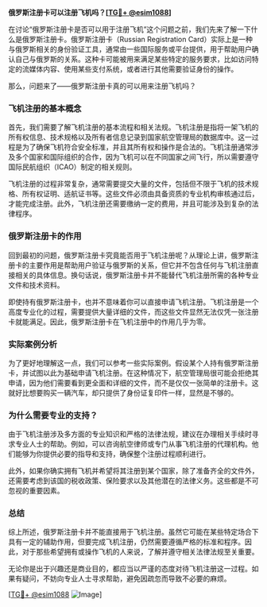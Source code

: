 **俄罗斯注册卡可以注册飞机吗？[[TG💪+ @esim1088](https://t.me/s/esim1088)]**

在讨论“俄罗斯注册卡是否可以用于注册飞机”这个问题之前，我们先来了解一下什么是俄罗斯注册卡。俄罗斯注册卡（Russian Registration Card）实际上是一种与俄罗斯相关的身份验证工具，通常由一些国际服务或平台提供，用于帮助用户确认自己与俄罗斯的关系。这种卡可能被用来满足某些特定的服务要求，比如访问特定的流媒体内容、使用某些支付系统，或者进行其他需要验证身份的操作。

那么，问题来了——俄罗斯注册卡真的可以用来注册飞机吗？

### 飞机注册的基本概念

首先，我们需要了解飞机注册的基本流程和相关法规。飞机注册是指将一架飞机的所有权信息、技术规格以及所有者信息记录到国家航空管理局的数据库中。这一过程是为了确保飞机符合安全标准，并且其所有权和操作是合法的。飞机注册通常涉及多个国家和国际组织的合作，因为飞机可以在不同国家之间飞行，所以需要遵守国际民航组织（ICAO）制定的相关规则。

飞机注册的过程非常复杂，通常需要提交大量的文件，包括但不限于飞机的技术规格、所有权证明、适航证书等。这些文件必须由具备资质的专业机构审核通过后，才能完成注册。此外，飞机注册还需要缴纳一定的费用，并且可能涉及到复杂的法律程序。

### 俄罗斯注册卡的作用

回到最初的问题，俄罗斯注册卡究竟能否用于飞机注册呢？从理论上讲，俄罗斯注册卡的主要作用是帮助用户验证与俄罗斯的关系，但它并不包含任何与飞机注册直接相关的具体信息。换句话说，俄罗斯注册卡并不能替代飞机注册所需的各种专业文件和技术资料。

即使持有俄罗斯注册卡，也并不意味着你可以直接申请飞机注册。飞机注册是一个高度专业化的过程，需要提供大量详细的文件，而这些文件显然无法仅凭一张注册卡就能满足。因此，俄罗斯注册卡在飞机注册中的作用几乎为零。

### 实际案例分析

为了更好地理解这一点，我们可以参考一些实际案例。假设某个人持有俄罗斯注册卡，并试图以此为基础申请飞机注册。在这种情况下，航空管理局很可能会拒绝其申请，因为他们需要看到更全面和详细的文件，而不是仅仅一张简单的注册卡。这就好比想要购买一辆汽车，却只提供了身份证复印件一样，显然是不够的。

### 为什么需要专业的支持？

由于飞机注册涉及多方面的专业知识和严格的法律法规，建议在办理相关手续时寻求专业人士的帮助。例如，可以咨询航空律师或专门从事飞机注册的代理机构。他们能够为你提供必要的指导和支持，确保整个注册过程顺利进行。

此外，如果你确实拥有飞机并希望将其注册到某个国家，除了准备齐全的文件外，还需要考虑到该国的税收政策、保险要求以及其他潜在的法律义务。这些都是不可忽视的重要因素。

### 总结

综上所述，俄罗斯注册卡并不能直接用于飞机注册。虽然它可能在某些特定场合下具有一定的辅助作用，但要完成飞机注册，仍然需要遵循严格的标准和程序。因此，对于那些希望拥有或操作飞机的人来说，了解并遵守相关法律法规至关重要。

无论你是出于兴趣还是商业目的，都应当以严谨的态度对待飞机注册这一过程。如果有疑问，不妨向专业人士寻求帮助，避免因疏忽而导致不必要的麻烦。

[[TG💪+ @esim1088](https://t.me/s/esim1088) ![Image](https://i.postimg.cc/4NQfJmqS/Snipaste-2025-05-13-00-14-12.png)]
